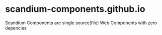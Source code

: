 # scandium-components.github.io
Scandium Components are single source(file) Web Components with zero depencies

